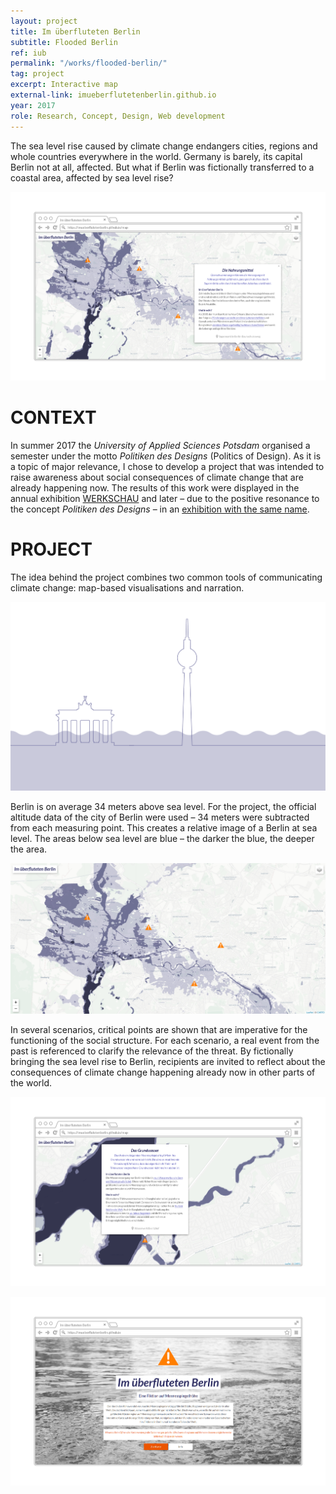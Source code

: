 ```yaml
---
layout: project
title: Im überfluteten Berlin
subtitle: Flooded Berlin
ref: iub
permalink: "/works/flooded-berlin/"
tag: project
excerpt: Interactive map
external-link: imueberflutetenberlin.github.io
year: 2017
role: Research, Concept, Design, Web development
---
```


The sea level rise caused by climate change endangers cities, regions and whole countries everywhere in the world. Germany is barely, its capital Berlin not at all, affected. But what if Berlin was fictionally transferred to a coastal area, affected by sea level rise?

![Flooded Berlin: Map](img/iub_map_01.png)

# CONTEXT
In summer 2017 the _University of Applied Sciences Potsdam_ organised a semester under the motto _Politiken des Designs_ (Politics of Design). As it is a topic of major relevance, I chose to develop a project that was intended to raise awareness about social consequences of climate change that are already happening now. The results of this work were displayed in the annual exhibition [WERKSCHAU](https://fhp-werkschau.de/) and later – due to the positive resonance to the concept _Politiken des Designs_ – in an  [exhibition with the same name](https://politikendesdesigns.de/).

# PROJECT
The idea behind the project combines two common tools of communicating climate change: map-based visualisations and narration.

![Flooded Berlin: Concept](img/iub_flood.png)

Berlin is on average 34 meters above sea level. For the project, the official altitude data of the city of Berlin were used – 34 meters were subtracted from each measuring point. This creates a relative image of a Berlin at sea level. The areas below sea level are blue – the darker the blue, the deeper the area.

![Flooded Berlin: Map Overview](img/iub_map_03.png)

In several scenarios, critical points are shown that are imperative for the functioning of the social structure. For each scenario, a real event from the past is referenced to clarify the relevance of the threat. By fictionally bringing the sea level rise to Berlin, recipients are invited to reflect about the consequences of climate change happening already now in other parts of the world.

![Flooded Berlin: Map Detail](img/iub_map_02.png)

![Flooded Berlin: Home](img/iub_home.png)
